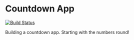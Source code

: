 # Countdown App

[![Build Status](https://travis-ci.org/devm33/countdown.svg?branch=master)](https://travis-ci.org/devm33/countdown)

Building a countdown app. Starting with the numbers round!
